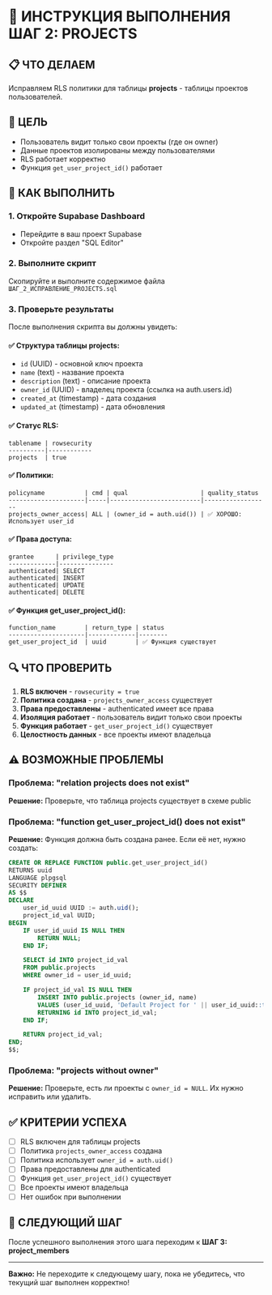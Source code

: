 # 🔧 ИНСТРУКЦИЯ ВЫПОЛНЕНИЯ ШАГ 2: PROJECTS

## 📋 ЧТО ДЕЛАЕМ
Исправляем RLS политики для таблицы **projects** - таблицы проектов пользователей.

## 🎯 ЦЕЛЬ
- Пользователь видит только свои проекты (где он owner)
- Данные проектов изолированы между пользователями
- RLS работает корректно
- Функция `get_user_project_id()` работает

## 📝 КАК ВЫПОЛНИТЬ

### 1. Откройте Supabase Dashboard
- Перейдите в ваш проект Supabase
- Откройте раздел "SQL Editor"

### 2. Выполните скрипт
Скопируйте и выполните содержимое файла `ШАГ_2_ИСПРАВЛЕНИЕ_PROJECTS.sql`

### 3. Проверьте результаты
После выполнения скрипта вы должны увидеть:

#### ✅ Структура таблицы projects:
- `id` (UUID) - основной ключ проекта
- `name` (text) - название проекта
- `description` (text) - описание проекта
- `owner_id` (UUID) - владелец проекта (ссылка на auth.users.id)
- `created_at` (timestamp) - дата создания
- `updated_at` (timestamp) - дата обновления

#### ✅ Статус RLS:
```
tablename | rowsecurity
----------|------------
projects  | true
```

#### ✅ Политики:
```
policyname           | cmd | qual                    | quality_status
---------------------|-----|-------------------------|------------------
projects_owner_access| ALL | (owner_id = auth.uid()) | ✅ ХОРОШО: Использует user_id
```

#### ✅ Права доступа:
```
grantee      | privilege_type
-------------|---------------
authenticated| SELECT
authenticated| INSERT  
authenticated| UPDATE
authenticated| DELETE
```

#### ✅ Функция get_user_project_id():
```
function_name        | return_type | status
---------------------|-------------|--------
get_user_project_id  | uuid        | ✅ Функция существует
```

## 🔍 ЧТО ПРОВЕРИТЬ

1. **RLS включен** - `rowsecurity = true`
2. **Политика создана** - `projects_owner_access` существует
3. **Права предоставлены** - authenticated имеет все права
4. **Изоляция работает** - пользователь видит только свои проекты
5. **Функция работает** - `get_user_project_id()` существует
6. **Целостность данных** - все проекты имеют владельца

## ⚠️ ВОЗМОЖНЫЕ ПРОБЛЕМЫ

### Проблема: "relation projects does not exist"
**Решение:** Проверьте, что таблица projects существует в схеме public

### Проблема: "function get_user_project_id() does not exist"
**Решение:** Функция должна быть создана ранее. Если её нет, нужно создать:
```sql
CREATE OR REPLACE FUNCTION public.get_user_project_id()
RETURNS uuid
LANGUAGE plpgsql
SECURITY DEFINER
AS $$
DECLARE
    user_id_uuid UUID := auth.uid();
    project_id_val UUID;
BEGIN
    IF user_id_uuid IS NULL THEN
        RETURN NULL;
    END IF;

    SELECT id INTO project_id_val
    FROM public.projects
    WHERE owner_id = user_id_uuid;

    IF project_id_val IS NULL THEN
        INSERT INTO public.projects (owner_id, name)
        VALUES (user_id_uuid, 'Default Project for ' || user_id_uuid::text)
        RETURNING id INTO project_id_val;
    END IF;

    RETURN project_id_val;
END;
$$;
```

### Проблема: "projects without owner"
**Решение:** Проверьте, есть ли проекты с `owner_id = NULL`. Их нужно исправить или удалить.

## ✅ КРИТЕРИИ УСПЕХА

- [ ] RLS включен для таблицы projects
- [ ] Политика `projects_owner_access` создана
- [ ] Политика использует `owner_id = auth.uid()`
- [ ] Права предоставлены для authenticated
- [ ] Функция `get_user_project_id()` существует
- [ ] Все проекты имеют владельца
- [ ] Нет ошибок при выполнении

## 🚀 СЛЕДУЮЩИЙ ШАГ

После успешного выполнения этого шага переходим к **ШАГ 3: project_members**

---

**Важно:** Не переходите к следующему шагу, пока не убедитесь, что текущий шаг выполнен корректно!
